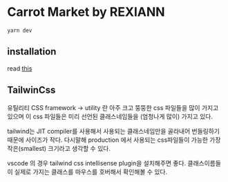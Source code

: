 # Carrot Market by REXIANN

```shell
yarn dev
```

## installation

read [this](./docs/installation.md)

## TailwinCss

유틸리티 CSS framework -> utility 란 아주 크고 뚱뚱한 css 파일들을 많이 가지고 있으며 이 css 파일들은 미리 선언된 클래스네임들을 (엄청나게 많이) 가지고 있다.

tailwind는 JIT compiler를 사용해서 사용되는 클래스네임만을 골라내어 번들링하기 때문에 사이즈가 작다.
다시말해 production 에서 사용되는 css파일들이 가능한 가장 작은(smallest) 크기라고 생각할 수 있다.

vscode 의 경우 tailwind css intellisense plugin을 설치해주면 좋다. 클래스이름들이 실제로 가지는 클래스를 마우스를 호버해서 확인해볼 수 있다.
